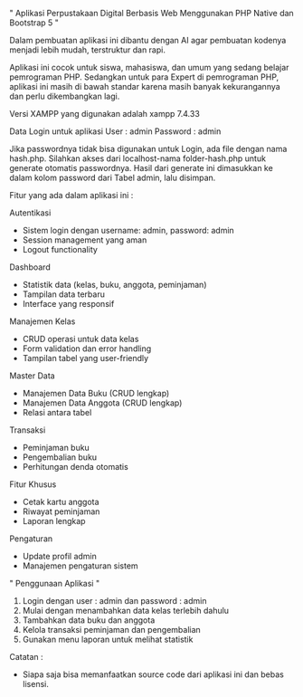 " Aplikasi Perpustakaan Digital Berbasis Web Menggunakan PHP Native dan Bootstrap 5 "

Dalam pembuatan aplikasi ini dibantu dengan AI agar pembuatan kodenya menjadi lebih mudah, terstruktur dan rapi.

Aplikasi ini cocok untuk siswa, mahasiswa, dan umum yang sedang belajar pemrograman PHP. Sedangkan untuk para Expert di pemrograman PHP, aplikasi ini masih di bawah standar karena masih banyak kekurangannya dan perlu dikembangkan lagi.

Versi XAMPP yang digunakan adalah xampp 7.4.33

Data Login untuk aplikasi User : admin Password : admin

Jika passwordnya tidak bisa digunakan untuk Login, ada file dengan nama hash.php. Silahkan akses dari localhost-nama folder-hash.php untuk generate otomatis passwordnya. Hasil dari generate ini dimasukkan ke dalam kolom password dari Tabel admin, lalu disimpan.

Fitur yang ada dalam aplikasi ini :

Autentikasi
- Sistem login dengan username: admin, password: admin
- Session management yang aman
- Logout functionality

Dashboard
- Statistik data (kelas, buku, anggota, peminjaman)
- Tampilan data terbaru
- Interface yang responsif

Manajemen Kelas
- CRUD operasi untuk data kelas
- Form validation dan error handling
- Tampilan tabel yang user-friendly

Master Data
- Manajemen Data Buku (CRUD lengkap)
- Manajemen Data Anggota (CRUD lengkap)
- Relasi antara tabel

Transaksi
- Peminjaman buku
- Pengembalian buku
- Perhitungan denda otomatis

Fitur Khusus
- Cetak kartu anggota
- Riwayat peminjaman
- Laporan lengkap

Pengaturan
- Update profil admin
- Manajemen pengaturan sistem

" Penggunaan Aplikasi "
1. Login dengan user : admin dan password : admin
2. Mulai dengan menambahkan data kelas terlebih dahulu
3. Tambahkan data buku dan anggota
4. Kelola transaksi peminjaman dan pengembalian
5. Gunakan menu laporan untuk melihat statistik

Catatan : 
- Siapa saja bisa memanfaatkan source code dari aplikasi ini dan bebas lisensi.
